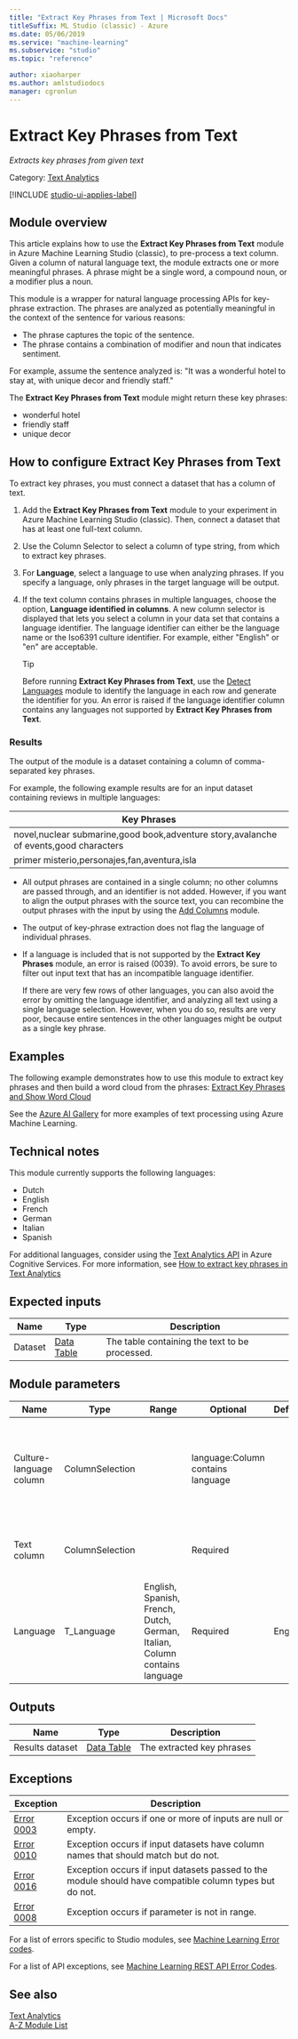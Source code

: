 ```yaml
---
title: "Extract Key Phrases from Text | Microsoft Docs"
titleSuffix: ML Studio (classic) - Azure
ms.date: 05/06/2019
ms.service: "machine-learning"
ms.subservice: "studio"
ms.topic: "reference"

author: xiaoharper
ms.author: amlstudiodocs
manager: cgronlun
---
```

# Extract Key Phrases from Text
*Extracts key phrases from given text*  
  
 Category: [Text Analytics](text-analytics.md)

[!INCLUDE [studio-ui-applies-label](../includes/studio-ui-applies-label.md)]

## Module overview

This article explains how to use the **Extract Key Phrases from Text** module in Azure Machine Learning Studio (classic), to pre-process a text column. Given a column of natural language text, the module extracts one or more meaningful phrases. A phrase might be a single word, a compound noun, or a modifier plus a noun.
 
This module is a wrapper for natural language processing APIs for key-phrase extraction. The phrases are analyzed as potentially meaningful in the context of the sentence for various reasons:

+ The phrase captures the topic of the sentence.
+ The phrase contains a combination of modifier and noun that indicates sentiment.
 
For example, assume the sentence analyzed is: "It was a wonderful hotel to stay at, with unique decor and friendly staff." 
 
The **Extract Key Phrases from Text** module might return these key phrases:
  
- wonderful hotel
- friendly staff
- unique decor

## How to configure Extract Key Phrases from Text

To extract key phrases, you must connect a dataset that has a column of text.  
  
1. Add the **Extract Key Phrases from Text** module to your experiment in Azure Machine Learning Studio (classic). Then, connect a dataset that has at least one full-text column.  
  
2. Use the Column Selector to select a column of type string, from which to extract key phrases.

3. For **Language**, select a language to use when analyzing phrases. If you specify a language, only phrases in the target language will be output.

4. If the text column contains phrases in multiple languages, choose the option, **Language identified in columns**. A new column selector is displayed that lets you select a column in your data set that contains a language identifier. The language identifier can either be the language name or the Iso6391 culture identifier. For example, either "English" or "en" are acceptable.

    > [!TIP] 
    > Before running **Extract Key Phrases from Text**, use the [Detect Languages](detect-languages.md) module to identify the language in each row and generate the identifier for you.
    > An error is raised if the language identifier column contains any languages not supported by **Extract Key Phrases from Text**. 

### Results

The output of the module is a dataset containing a column of comma-separated key phrases. 

For example, the following example results are for an input dataset containing reviews in multiple languages: 

|Key Phrases|
|-----|
|novel,nuclear submarine,good book,adventure story,avalanche of events,good characters|
|primer misterio,personajes,fan,aventura,isla|

+ All output phrases are contained in a single column; no other columns are passed through, and an identifier is not added. However, if you want to align the output phrases with the source text, you can recombine the output phrases with the input by using the [Add Columns](add-columns.md) module.

+ The output of key-phrase extraction does not flag the language of individual phrases.

+ If a language is included that is not supported by the **Extract Key Phrases** module, an error is raised (0039). To avoid errors, be sure to filter out input text that has an incompatible language identifier. 

    If there are very few rows of other languages, you can also avoid the error by omitting the language identifier, and analyzing all text using a single language selection. However, when you do so, results are very poor, because entire sentences in the other languages might be output as a single key phrase.

## Examples

The following example demonstrates how to use this module to extract key phrases and then build a word cloud from the phrases: [Extract Key Phrases and Show Word Cloud](https://gallery.azure.ai/Experiment/Extract-Key-Phrases-and-Show-Word-Cloud-1)

See the [Azure AI Gallery](https://gallery.azure.ai/) for more examples of text processing using Azure Machine Learning.
  
## Technical notes

This module currently supports the following languages:

+ Dutch
+ English 
+ French 
+ German
+ Italian
+ Spanish   

For additional languages, consider using the [Text Analytics API](https://docs.microsoft.com/azure/cognitive-services/text-analytics/) in Azure Cognitive Services. For more information, see [How to extract key phrases in Text Analytics](https://docs.microsoft.com/azure/cognitive-services/text-analytics/how-tos/text-analytics-how-to-keyword-extraction)
  
##  Expected inputs  
  
|Name|Type|Description|  
|----------|----------|-----------------|  
|Dataset |[Data Table](data-table.md) |The table containing the text to be processed.|  
  
##  Module parameters  
  
|Name|Type|Range|Optional|Default|Description|  
|----------|----------|-----------|--------------|-----------------|-------------|  
|Culture-language column|ColumnSelection||language:Column contains language||Name or one-based index of the column containing the culture-language information|  
|Text column|ColumnSelection||Required||Name or one-based index of the text column.|  
|Language|T_Language|English, Spanish, French, Dutch, German, Italian, Column contains language|Required|English|Select the language of the text to be processed.|  
  
##  Outputs  
  
|Name|Type|Description|  
|----------|----------|-----------------|  
|Results dataset|[Data Table](data-table.md)|The extracted key phrases|  
  
##  Exceptions  
  
|Exception|Description|  
|---------------|-----------------|  
|[Error 0003](errors/error-0003.md)|Exception occurs if one or more of inputs are null or empty.|  
|[Error 0010](errors/error-0010.md)|Exception occurs if input datasets have column names that should match but do not.|  
|[Error 0016](errors/error-0016.md)|Exception occurs if input datasets passed to the module should have compatible column types but do not.|  
|[Error 0008](errors/error-0008.md)|Exception occurs if parameter is not in range.|

For a list of errors specific to Studio modules, see [Machine Learning Error codes](errors/machine-learning-module-error-codes.md).

For a list of API exceptions, see [Machine Learning REST API Error Codes](https://docs.microsoft.com/azure/machine-learning/studio/web-service-error-codes). 

## See also  

 [Text Analytics](text-analytics.md)   
 [A-Z Module List](a-z-module-list.md)   
